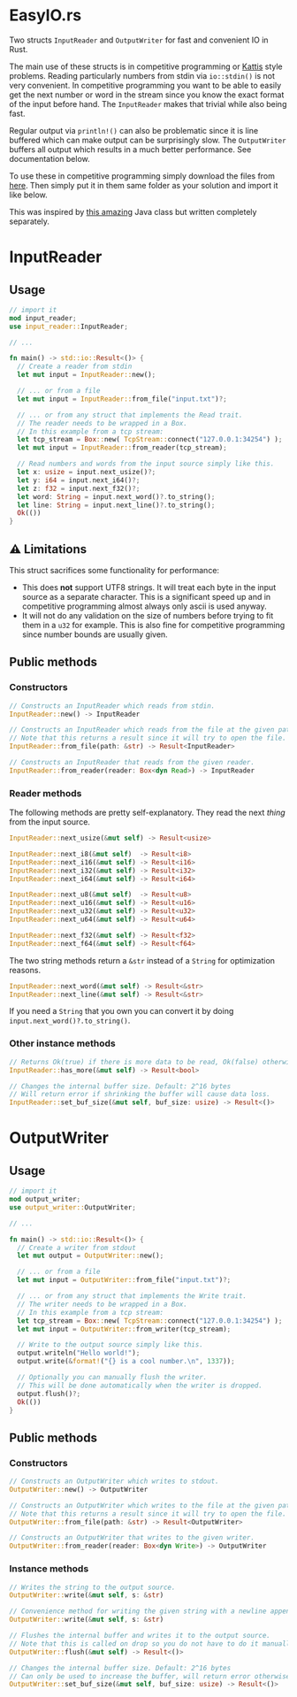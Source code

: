 # EasyIO.rs
Two structs `InputReader` and `OutputWriter` for fast and convenient IO in Rust.

The main use of these structs is in competitive programming or [Kattis](https://open.kattis.com/) style problems. Reading particularly numbers from stdin via `io::stdin()` is not very convenient. In competitive programming you want to be able to easily get the next number or word in the stream since you know the exact format of the input before hand. The `InputReader` makes that trivial while also being fast.

Regular output via `println!()` can also be problematic since it is line buffered which can make output can be surprisingly slow. The `OutputWriter` buffers all output which results in a much better performance. See documentation below.

To use these in competitive programming simply download the files from [here](https://github.com/AxlLind/InputReader/blob/master/src/). Then simply put it in them same folder as your solution and import it like below.

This was inspired by [this amazing](https://github.com/williamfiset/FastJavaIO) Java class but written completely separately.

# InputReader
## Usage
```Rust
// import it
mod input_reader;
use input_reader::InputReader;

// ...

fn main() -> std::io::Result<()> {
  // Create a reader from stdin
  let mut input = InputReader::new();

  // ... or from a file
  let mut input = InputReader::from_file("input.txt")?;

  // ... or from any struct that implements the Read trait.
  // The reader needs to be wrapped in a Box.
  // In this example from a tcp stream:
  let tcp_stream = Box::new( TcpStream::connect("127.0.0.1:34254") );
  let mut input = InputReader::from_reader(tcp_stream);

  // Read numbers and words from the input source simply like this.
  let x: usize = input.next_usize()?;
  let y: i64 = input.next_i64()?;
  let z: f32 = input.next_f32()?;
  let word: String = input.next_word()?.to_string();
  let line: String = input.next_line()?.to_string();
  Ok(())
}
```

## :warning: Limitations
This struct sacrifices some functionality for performance:
- This does **not** support UTF8 strings. It will treat each byte in the input source as a separate character. This is a significant speed up and in competitive programming almost always only ascii is used anyway.
- It will not do any validation on the size of numbers before trying to fit them in a `u32` for example. This is also fine for competitive programming since number bounds are usually given.

## Public methods
### Constructors
```Rust
// Constructs an InputReader which reads from stdin.
InputReader::new() -> InputReader
```

```Rust
// Constructs an InputReader which reads from the file at the given path.
// Note that this returns a result since it will try to open the file.
InputReader::from_file(path: &str) -> Result<InputReader>
```

```Rust
// Constructs an InputReader that reads from the given reader.
InputReader::from_reader(reader: Box<dyn Read>) -> InputReader
```

### Reader methods
The following methods are pretty self-explanatory. They read the next *thing* from the input source.

```Rust
InputReader::next_usize(&mut self) -> Result<usize>

InputReader::next_i8(&mut self)  -> Result<i8>
InputReader::next_i16(&mut self) -> Result<i16>
InputReader::next_i32(&mut self) -> Result<i32>
InputReader::next_i64(&mut self) -> Result<i64>

InputReader::next_u8(&mut self)  -> Result<u8>
InputReader::next_u16(&mut self) -> Result<u16>
InputReader::next_u32(&mut self) -> Result<u32>
InputReader::next_u64(&mut self) -> Result<u64>

InputReader::next_f32(&mut self) -> Result<f32>
InputReader::next_f64(&mut self) -> Result<f64>
```

The two string methods return a `&str` instead of a `String` for optimization reasons.
```Rust
InputReader::next_word(&mut self) -> Result<&str>
InputReader::next_line(&mut self) -> Result<&str>
```

If you need a `String` that you own you can convert it by doing `input.next_word()?.to_string()`.

### Other instance methods
```Rust
// Returns Ok(true) if there is more data to be read, Ok(false) otherwise.
InputReader::has_more(&mut self) -> Result<bool>

// Changes the internal buffer size. Default: 2^16 bytes
// Will return error if shrinking the buffer will cause data loss.
InputReader::set_buf_size(&mut self, buf_size: usize) -> Result<()>
```

# OutputWriter
## Usage
```Rust
// import it
mod output_writer;
use output_writer::OutputWriter;

// ...

fn main() -> std::io::Result<()> {
  // Create a writer from stdout
  let mut output = OutputWriter::new();

  // ... or from a file
  let mut input = OutputWriter::from_file("input.txt")?;

  // ... or from any struct that implements the Write trait.
  // The writer needs to be wrapped in a Box.
  // In this example from a tcp stream:
  let tcp_stream = Box::new( TcpStream::connect("127.0.0.1:34254") );
  let mut input = OutputWriter::from_writer(tcp_stream);

  // Write to the output source simply like this.
  output.writeln("Hello world!");
  output.write(&format!("{} is a cool number.\n", 1337));

  // Optionally you can manually flush the writer.
  // This will be done automatically when the writer is dropped.
  output.flush()?;
  Ok(())
}
```

## Public methods
### Constructors
```Rust
// Constructs an OutputWriter which writes to stdout.
OutputWriter::new() -> OutputWriter
```

```Rust
// Constructs an OutputWriter which writes to the file at the given path.
// Note that this returns a result since it will try to open the file.
OutputWriter::from_file(path: &str) -> Result<OutputWriter>
```

```Rust
// Constructs an OutputWriter that writes to the given writer.
OutputWriter::from_reader(reader: Box<dyn Write>) -> OutputWriter
```

### Instance methods
```Rust
// Writes the string to the output source.
OutputWriter::write(&mut self, s: &str)

// Convenience method for writing the given string with a newline appended.
OutputWriter::write(&mut self, s: &str)

// Flushes the internal buffer and writes it to the output source.
// Note that this is called on drop so you do not have to do it manually.
OutputWriter::flush(&mut self) -> Result<()>

// Changes the internal buffer size. Default: 2^16 bytes
// Can only be used to increase the buffer, will return error otherwise.
OutputWriter::set_buf_size(&mut self, buf_size: usize) -> Result<()>
```
